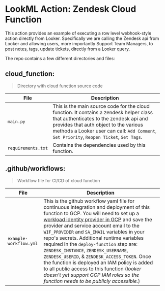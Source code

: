# LookML Action: Zendesk Cloud Function

This action provides an example of executing a row level webhook-style action directly from Looker. Specifically we are calling the Zendesk api from Looker and allowing users, more importantly Support Team Managers, to post notes, tags, update tickets, directly from a Looker query.

The repo contains a few different directories and files:

## cloud_function:
> Directory with cloud function source code 

| File | Description |
|---|---|
| `main.py` | This is the main source code for the cloud function. It contains a zendesk helper class that authenticates to the zendesk api and provides that auth object to the various methods a Looker user can call: `Add Comment`, `Set Priority`, `Reopen Ticket`, `Set Tags`.|
| `requirements.txt` | Contains the dependencies used by this function. |

## .github/workflows:
> Workflow file for CI/CD of cloud function

| File | Description |
|---|---|
| `example-workflow.yml` | This is the github workflow yaml file for continuous integration and deployment of this function to GCP. You will need to set up a [workload identity provider in GCP](https://cloud.google.com/iam/docs/configuring-workload-identity-federation) and save the provider and service account email to the `WIF_PROVIDER` and `SA_EMAIL` variables in your repo's secrets. Additional runtime variables required in the `deploy-function` step are: `ZENDESK_INSTANCE`, `ZENDESK_USERNAME`, `ZENDESK_USERID`, & `ZENDESK_ACCESS_TOKEN`. Once the function is deployed an IAM policy is added to all public access to this function (*looker doesn't yet support GCP IAM roles so the function needs to be publicly accessible.*) |